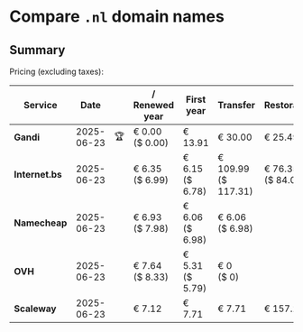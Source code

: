 # Compare `.nl` domain names

## Summary

Pricing (excluding taxes):

| Service | Date |  | / Renewed year | First year | Transfer | Restoration |
|--|--|--|--|--|--|--|
| **Gandi** | 2025-06-23 | 🏆 | € 0.00<br>($ 0.00) | € 13.91 | € 30.00 | € 25.49 |
| **Internet.bs** | 2025-06-23 |  | € 6.35<br>($ 6.99) | € 6.15<br>($ 6.78) | € 109.99<br>($ 117.31) | € 76.35<br>($ 84.09) |
| **Namecheap** | 2025-06-23 |  | € 6.93<br>($ 7.98) | € 6.06<br>($ 6.98) | € 6.06<br>($ 6.98) |  |
| **OVH** | 2025-06-23 |  | € 7.64<br>($ 8.33) | € 5.31<br>($ 5.79) | € 0<br>($ 0) |  |
| **Scaleway** | 2025-06-23 |  | € 7.12 | € 7.71 | € 7.71 | € 157.21 |
